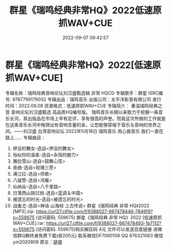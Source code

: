 ﻿---
title: 群星《瑞鸣经典非常HQ》2022低速原抓WAV+CUE
date: 2022-09-07 09:42:57
categories: 新碟专辑、稀有等精品
tags: 纯音雅乐
---
# 群星《瑞鸣经典非常HQ》2022[低速原抓WAV+CUE]

专辑名称：瑞鸣经典音响论坛刘汉盛甄选辑 非常 HQCD
专辑歌手：群星
ISRC编号: 9787799179032
专辑出品：瑞鸣音乐
出版公司：太平洋影音有限公司
发行时间：2022.08.08
资源格式：低速原抓WAV+CUE
专辑简介：
重温瑞鸣经典之音 音响论坛刘汉盛甄选 高品质HQ编号版。
瑞鸣音乐长期以来致力于挖掘一条音乐长河，其出版品在市场上早有定评，享有很高的声誉。而我这次所做的工作就是在这条音乐长河中掏筛出有音响含量的金，让您能够穿梭于音乐与音响的世界之间。——刘汉盛
台湾音响论坛 2022年5月18日
瑞鸣音乐 用心做音乐 我们一直在路上……
专辑曲目：
01. 伊豆的舞女-选自<伊豆的舞女>
02. 怡似你的温柔-选自<永恒的魅力>
03. 雅拉雪山-选自<鼓舞心弦>
04. 夜曲-选自<玫瑰三愿>
05. 满江红-选自<伶歌>
06. 八骏赞-选自<鸿雁>
07. 仙纳朵-选自<八千里路>
08. 日落西山刚过岗-选自<蓝调＆中国>
09. 被遗忘的时光-选自<被遗忘的时光>
10. 战蚩尤-选自<神话·山海经·上古传说>
群星《瑞鸣经典 非常 HQ》2022 [MP3].zip: https://url27.ctfile.com/f/9388027-667478446-7846f8?p=559675
(访问密码: 559675)
群星《瑞鸣经典 非常 HQ》2022 [低速原抓WAV+CUE].rar: https://url27.ctfile.com/f/9388027-667478493-1b7112?p=559675
(访问密码: 559675)购买解压码 4元
文件可以发送百度链接
进微信群Q群终身免费下载(收200元)
联系微信DF7080108 QQ 876321063
微信ym2020808
原文：[链接](https://blog.sina.com.cn/s/blog_1647c7e7601030zac.html)